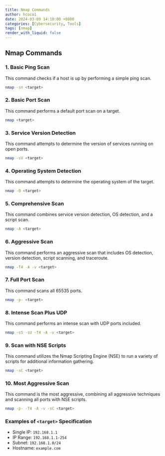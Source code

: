 ```yaml
---
title: Nmap Commands
author: hcoco1
date: 2024-03-09 14:10:00 +0800
categories: [Cybersecurity, Tools]
tags: [nmap]
render_with_liquid: false
---
```


## Nmap Commands

### 1. Basic Ping Scan

This command checks if a host is up by performing a simple ping scan.

```bash
nmap -sn <target>
```

### 2. Basic Port Scan

This command performs a default port scan on a target.

```bash
nmap <target>
```

### 3. Service Version Detection

This command attempts to determine the version of services running on open ports.

```bash
nmap -sV <target>
```

### 4. Operating System Detection

This command attempts to determine the operating system of the target.

```bash
nmap -O <target>
```

### 5. Comprehensive Scan

This command combines service version detection, OS detection, and a script scan.

```bash
nmap -A <target>
```

### 6. Aggressive Scan

This command performs an aggressive scan that includes OS detection, version detection, script scanning, and traceroute.

```bash
nmap -T4 -A -v <target>
```

### 7. Full Port Scan

This command scans all 65535 ports.

```bash
nmap -p- <target>
```

### 8. Intense Scan Plus UDP

This command performs an intense scan with UDP ports included.

```bash
nmap -sS -sU -T4 -A -v <target>
```

### 9. Scan with NSE Scripts

This command utilizes the Nmap Scripting Engine (NSE) to run a variety of scripts for additional information gathering.

```bash
nmap -sC <target>
```

### 10. Most Aggressive Scan

This command is the most aggressive, combining all aggressive techniques and scanning all ports with NSE scripts.

```bash
nmap -p- -T4 -A -v -sC <target>
```

### Examples of `<target>` Specification

- Single IP: `192.168.1.1`
- IP Range: `192.168.1.1-254`
- Subnet: `192.168.1.0/24`
- Hostname: `example.com`

